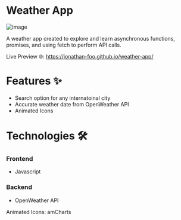 # Weather App
![image](https://user-images.githubusercontent.com/96642972/186655727-0b2742da-225b-49fe-b7d1-afdcf7b309f2.png)

A weather app created to explore and learn asynchronous functions, promises, and using fetch to perform API calls.

Live Preview :globe_with_meridians:: https://jonathan-foo.github.io/weather-app/

# Features :sparkles:
- Search option for any internatoinal city 
- Accurate weather date from OpenWeather API
- Animated Icons

# Technologies :hammer_and_wrench:
### Frontend
- Javascript

### Backend
- OpenWeather API

Animated Icons: amCharts
